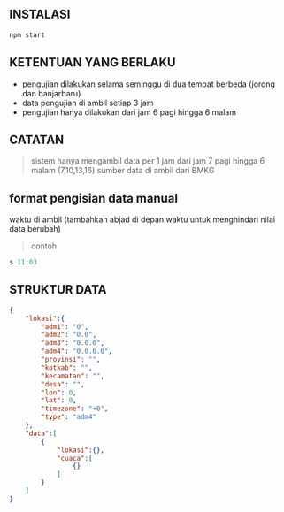 ## INSTALASI
```bash
npm start
```

## KETENTUAN YANG BERLAKU
- pengujian dilakukan selama seminggu di dua tempat berbeda (jorong dan banjarbaru)
- data pengujian di ambil setiap 3 jam
- pengujian hanya dilakukan dari jam 6 pagi hingga 6 malam

## CATATAN
> sistem hanya mengambil data per 1 jam dari jam 7 pagi hingga 6 malam (7,10,13,16)
> sumber data di ambil dari BMKG

## format pengisian data manual
waktu di ambil (tambahkan abjad di depan waktu untuk menghindari nilai data berubah)
> contoh
```c
s 11:03
```

## STRUKTUR DATA
```json
{
    "lokasi":{
        "adm1": "0",
        "adm2": "0.0",
        "adm3": "0.0.0",
        "adm4": "0.0.0.0",
        "provinsi": "",
        "kotkab": "",
        "kecamatan": "",
        "desa": "",
        "lon": 0,
        "lat": 0,
        "timezone": "+0",
        "type": "adm4"
    },
    "data":[
        {
            "lokasi":{},
            "cuaca":[
                {}
            ]
        }
    ]
}
```